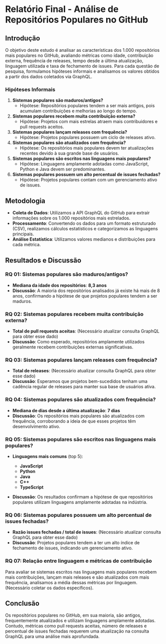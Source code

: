 # Relatório Final - Análise de Repositórios Populares no GitHub

## Introdução

O objetivo deste estudo é analisar as características dos 1.000 repositórios mais populares no GitHub, avaliando métricas como idade, contribuição externa, frequência de releases, tempo desde a última atualização, linguagem utilizada e taxa de fechamento de issues. Para cada questão de pesquisa, formulamos hipóteses informais e analisamos os valores obtidos a partir dos dados coletados via GraphQL.

### Hipóteses Informais

1. **Sistemas populares são maduros/antigos?**  
   - Hipótese: Repositórios populares tendem a ser mais antigos, pois acumulam contribuições e melhorias ao longo do tempo.
2. **Sistemas populares recebem muita contribuição externa?**  
   - Hipótese: Projetos com mais estrelas atraem mais contribuidores e pull requests aceitos.
3. **Sistemas populares lançam releases com frequência?**  
   - Hipótese: Projetos populares possuem um ciclo de releases ativo.
4. **Sistemas populares são atualizados com frequência?**  
   - Hipótese: Os repositórios mais populares devem ter atualizações recentes devido à sua grande base de usuários.
5. **Sistemas populares são escritos nas linguagens mais populares?**  
   - Hipótese: Linguagens amplamente adotadas como JavaScript, Python e Java devem ser predominantes.
6. **Sistemas populares possuem um alto percentual de issues fechadas?**  
   - Hipótese: Projetos populares contam com um gerenciamento ativo de issues.

## Metodologia

- **Coleta de Dados**: Utilizamos a API GraphQL do GitHub para extrair informações sobre os 1.000 repositórios mais estrelados.
- **Processamento**: Convertendo os dados para um formato estruturado (CSV), realizamos cálculos estatísticos e categorizamos as linguagens principais.
- **Análise Estatística**: Utilizamos valores medianos e distribuições para cada métrica.

## Resultados e Discussão

### RQ 01: Sistemas populares são maduros/antigos?

- **Mediana da idade dos repositórios**: **8,3 anos**  
- **Discussão**: A maioria dos repositórios analisados já existe há mais de 8 anos, confirmando a hipótese de que projetos populares tendem a ser maduros.

### RQ 02: Sistemas populares recebem muita contribuição externa?

- **Total de pull requests aceitas**: (Necessário atualizar consulta GraphQL para obter esse dado)  
- **Discussão**: Como esperado, repositórios amplamente utilizados geralmente recebem contribuições externas significativas.

### RQ 03: Sistemas populares lançam releases com frequência?

- **Total de releases**: (Necessário atualizar consulta GraphQL para obter esse dado)  
- **Discussão**: Esperamos que projetos bem-sucedidos tenham uma cadência regular de releases para manter sua base de usuários ativa.

### RQ 04: Sistemas populares são atualizados com frequência?

- **Mediana de dias desde a última atualização**: **7 dias**  
- **Discussão**: Os repositórios mais populares são atualizados com frequência, corroborando a ideia de que esses projetos têm desenvolvimento ativo.

### RQ 05: Sistemas populares são escritos nas linguagens mais populares?

- **Linguagens mais comuns** (top 5):  
  - **JavaScript**  
  - **Python**  
  - **Java**  
  - **C++**  
  - **TypeScript**  

- **Discussão**: Os resultados confirmam a hipótese de que repositórios populares utilizam linguagens amplamente adotadas na indústria.

### RQ 06: Sistemas populares possuem um alto percentual de issues fechadas?

- **Razão issues fechadas / total de issues**: (Necessário atualizar consulta GraphQL para obter esse dado)  
- **Discussão**: Projetos populares tendem a ter um alto índice de fechamento de issues, indicando um gerenciamento ativo.

### RQ 07: Relação entre linguagem e métricas de contribuição

Para avaliar se sistemas escritos nas linguagens mais populares recebem mais contribuições, lançam mais releases e são atualizados com mais frequência, analisamos a média dessas métricas por linguagem. (Necessário coletar os dados específicos).

## Conclusão

Os repositórios populares no GitHub, em sua maioria, são antigos, frequentemente atualizados e utilizam linguagens amplamente adotadas. Contudo, métricas como pull requests aceitas, número de releases e percentual de issues fechadas requerem uma atualização na consulta GraphQL para uma análise mais aprofundada.
